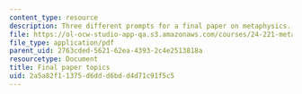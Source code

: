```yaml
---
content_type: resource
description: Three different prompts for a final paper on metaphysics.
file: https://ol-ocw-studio-app-qa.s3.amazonaws.com/courses/24-221-metaphysics-spring-2015/2a5a82f11375d6ddd6bdd4d71c91f5c5_MIT24_221S15_FinalPprTopic.pdf
file_type: application/pdf
parent_uid: 2763cded-5621-62ea-4393-2c4e2513818a
resourcetype: Document
title: Final paper topics
uid: 2a5a82f1-1375-d6dd-d6bd-d4d71c91f5c5
---
```

